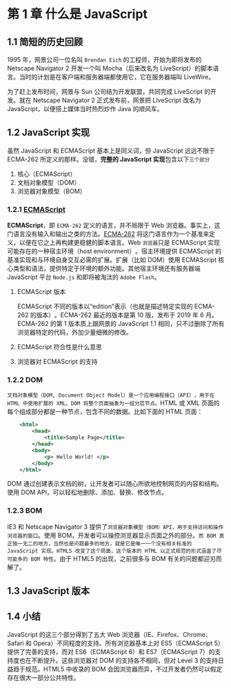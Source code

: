 # 第 1 章 什么是 JavaScript

## 1.1 简短的历史回顾

1995 年，网景公司一位名叫 `Brendan Eich` 的工程师，开始为即将发布的 Netscape Navigator 2 开发一个叫 Mocha（后来改名为 LiveScript）的脚本语言。当时的计划是在客户端和服务器端都使用它，它在服务器端叫 LiveWire。

为了赶上发布时间，网景与 Sun 公司结为开发联盟，共同完成 LiveScript 的开发。就在 Netscape Navigator 2 正式发布前，网景把 LiveScript 改名为 JavaScript，以便搭上媒体当时热烈炒作 Java 的顺风车。

## 1.2 JavaScript 实现

虽然 JavaScript 和 ECMAScript 基本上是同义词，但 JavaScript 远远不限于 ECMA-262 所定义的那样。没错，**完整的 JavaScript 实现**包含以下`三个部分`

1. 核心（ECMAScript）
2. 文档对象模型（DOM）
3. 浏览器对象模型（BOM）

### 1.2.1 [ECMAScript](https://zh.wikipedia.org/zh-cn/ECMAScript)

**ECMAScript**，即 `ECMA-262` 定义的语言，并不局限于 Web 浏览器。事实上，这门语言没有输入和输出之类的方法。[ECMA-262](https://ecma-international.org/publications-and-standards/standards/ecma-262/) 将这门语言作为一个基准来定义，以便在它之上再构建更稳健的脚本语言。Web `浏览器`只是 ECMAScript 实现可能存在的一种宿主环境（host environment）​。宿主环境提供 ECMAScript 的基准实现和与环境自身交互必需的扩展。扩展（比如 DOM）使用 ECMAScript 核心类型和语法，提供特定于环境的额外功能。其他宿主环境还有服务器端 JavaScript 平台 `Node.js` 和即将被淘汰的 `Adobe Flash`。

1. ECMAScript 版本

   ECMAScript 不同的版本以“edition”表示（也就是描述特定实现的 ECMA-262 的版本）​。ECMA-262 最近的版本是第 10 版，发布于 2019 年 6 月。ECMA-262 的第 1 版本质上跟网景的 JavaScript 1.1 相同，只不过删除了所有浏览器特定的代码，外加少量细微的修改。

2. ECMAScript 符合性是什么意思
3. 浏览器对 ECMAScript 的支持

### 1.2.2 DOM

`文档对象模型（DOM, Document Object Model）是一个应用编程接口（API）​，用于在 HTML 中使用扩展的 XML。DOM 将整个页面抽象为一组分层节点。`HTML 或 XML 页面的每个组成部分都是一种节点，包含不同的数据。比如下面的 HTML 页面：

```xml
    <html>
        <head>
            <title>Sample Page</title>
        </head>
        <body>
            <p> Hello World! </p>
        </body>
    </html>
```

DOM 通过创建表示文档的树，让开发者可以随心所欲地控制网页的内容和结构。使用 DOM API，可以轻松地删除、添加、替换、修改节点。

### 1.2.3 BOM

IE3 和 Netscape Navigator 3 提供了`浏览器对象模型（BOM）API，用于支持访问和操作浏览器的窗口`。使用 BOM，开发者可以操控浏览器显示页面之外的部分。`而 BOM 真正独一无二的地方，当然也是问题最多的地方，就是它是唯一一个没有相关标准的 JavaScript 实现。HTML5 改变了这个局面，这个版本的 HTML 以正式规范的形式涵盖了尽可能多的 BOM 特性`。由于 HTML5 的出现，之前很多与 BOM 有关的问题都迎刃而解了。

## 1.3 JavaScript 版本

## 1.4 小结

JavaScript 的这三个部分得到了五大 Web 浏览器（IE、Firefox、Chrome、Safari 和 Opera）不同程度的支持。所有浏览器基本上对 ES5（ECMAScript 5）提供了完善的支持，而对 ES6（ECMAScript 6）和 ES7（ECMAScript 7）的支持度也在不断提升。这些浏览器对 DOM 的支持各不相同，但对 Level 3 的支持日益趋于规范。HTML5 中收录的 BOM 会因浏览器而异，不过开发者仍然可以假定存在很大一部分公共特性。
